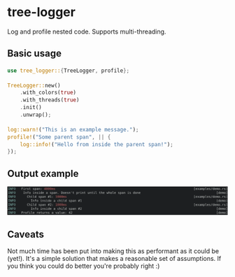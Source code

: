 # tree-logger

Log and profile nested code. Supports multi-threading.

## Basic usage

```rust
use tree_logger::{TreeLogger, profile};

TreeLogger::new()
    .with_colors(true)
    .with_threads(true)
    .init()
    .unwrap();

log::warn!("This is an example message.");
profile!("Some parent span", || {
    log::info!("Hello from inside the parent span!");
});
```

## Output example

![output example](images/sample_output.png)

## Caveats

Not much time has been put into making this as performant as it could be (yet!). It's a simple solution that makes a reasonable set of assumptions. If you think you could do better you're probably right :)
